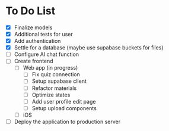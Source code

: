 # To Do List
- [x] Finalize models
- [x] Additional tests for user
- [x] Add authentication
- [x] Settle for a database (maybe use supabase buckets for files)
- [ ] Configure AI chat function
- [ ] Create frontend
  - [ ] Web app (in progress)
    - [ ] Fix quiz connection
    - [ ] Setup supabase client
    - [ ] Refactor materials
    - [ ] Optimize states
    - [ ] Add user profile edit page
    - [ ] Setup upload components
  - [ ] iOS
- [ ] Deploy the application to production server

